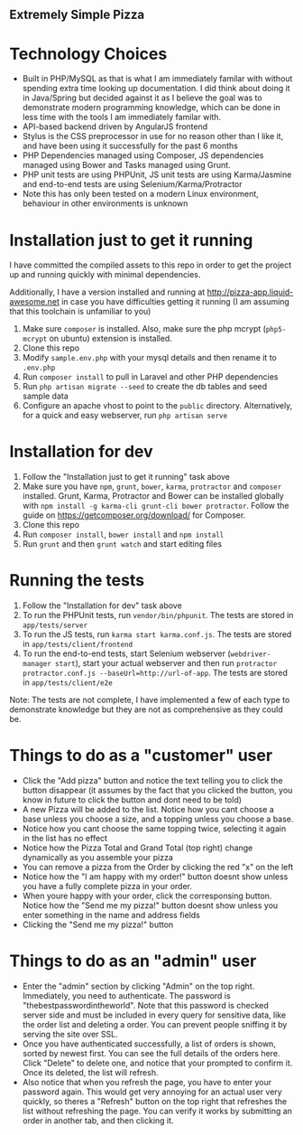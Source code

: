 ## Extremely Simple Pizza

# Technology Choices

- Built in PHP/MySQL as that is what I am immediately familar with without spending extra time looking up documentation. I did think about doing it in Java/Spring but decided against it as I believe the goal was to demonstrate modern programming knowledge, which can be done in less time with the tools I am immediately familar with.
- API-based backend driven by AngularJS frontend
- Stylus is the CSS preprocessor in use for no reason other than I like it, and have been using it successfully for the past 6 months
- PHP Dependencies managed using Composer, JS dependencies managed using Bower and Tasks managed using Grunt.
- PHP unit tests are using PHPUnit, JS unit tests are using Karma/Jasmine and end-to-end tests are using Selenium/Karma/Protractor
- Note this has only been tested on a modern Linux environment, behaviour in other environments is unknown

# Installation just to get it running

I have committed the compiled assets to this repo in order to get the project up and running quickly with minimal dependencies.

Additionally, I have a version installed and running at http://pizza-app.liquid-awesome.net in case you have difficulties getting it running (I am assuming that
 this toolchain is unfamiliar to you)

1. Make sure `composer` is installed. Also, make sure the php mcrypt (`php5-mcrypt` on ubuntu) extension is installed.
1. Clone this repo
1. Modify `sample.env.php` with your mysql details and then rename it to `.env.php`
1. Run `composer install` to pull in Laravel and other PHP dependencies
1. Run `php artisan migrate --seed` to create the db tables and seed sample data
1. Configure an apache vhost to point to the `public` directory. Alternatively, for a quick and easy webserver, run `php artisan serve`

# Installation for dev

1. Follow the "Installation just to get it running" task above
1. Make sure you have `npm`, `grunt`, `bower`, `karma`, `protractor` and `composer` installed. Grunt, Karma, Protractor and Bower can be installed globally with `npm install -g karma-cli grunt-cli bower protractor`. Follow the guide on https://getcomposer.org/download/ for Composer.
1. Clone this repo
1. Run `composer install`, `bower install` and `npm install`
1. Run `grunt` and then `grunt watch` and start editing files

# Running the tests

1. Follow the "Installation for dev" task above
1. To run the PHPUnit tests, run `vendor/bin/phpunit`. The tests are stored in `app/tests/server`
1. To run the JS tests, run `karma start karma.conf.js`. The tests are stored in `app/tests/client/frontend`
1. To run the end-to-end tests, start Selenium webserver (`webdriver-manager start`), start your actual webserver and then run `protractor protractor.conf.js --baseUrl=http://url-of-app`. The tests are stored in `app/tests/client/e2e`

Note: The tests are not complete, I have implemented a few of each type to demonstrate knowledge but they are not as comprehensive as they could be.

# Things to do as a "customer" user

- Click the "Add pizza" button and notice the text telling you to click the button disappear (it assumes by the fact that you clicked the button, you know in future to click the button and dont need to be told)
- A new Pizza will be added to the list. Notice how you cant choose a base unless you choose a size, and a topping unless you choose a base.
- Notice how you cant choose the same topping twice, selecting it again in the list has no effect
- Notice how the Pizza Total and Grand Total (top right) change dynamically as you assemble your pizza
- You can remove a pizza from the Order by clicking the red "x" on the left
- Notice how the "I am happy with my order!" button doesnt show unless you have a fully complete pizza in your order.
- When youre happy with your order, click the corresponsing button. Notice how the "Send me my pizza!" button doesnt show unless you enter something in the name and address fields
- Clicking the "Send me my pizza!" button

# Things to do as an "admin" user

- Enter the "admin" section by clicking "Admin" on the top right. Immediately, you need to authenticate. The password is "thebestpasswordintheworld". Note that this password is checked server side and must be included in every query for sensitive data, like the order list and deleting a order. You can prevent people sniffing it by serving the site over SSL.
- Once you have authenticated successfully, a list of orders is shown, sorted by newest first. You can see the full details of the orders here. Click "Delete" to delete one, and notice that your prompted to confirm it. Once its deleted, the list will refresh.
- Also notice that when you refresh the page, you have to enter your password again. This would get very annoying for an actual user very quickly, so theres a "Refresh" button on the top right that refreshes the list without refreshing the page. You can verify it works by submitting an order in another tab, and then clicking it.